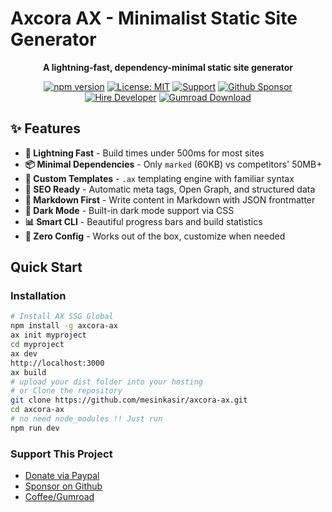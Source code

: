 # Axcora AX - Minimalist Static Site Generator

<div align="center">

**A lightning-fast, dependency-minimal static site generator**

[![npm version](https://img.shields.io/npm/v/axcora-ax.svg)](https://npmjs.com/package/axcora-ax)
[![License: MIT](https://img.shields.io/badge/License-MIT-yellow.svg)](LICENSE)
[![Support](https://img.shields.io/badge/Support-Donate-blue)](https://www.paypal.com/cgi-bin/webscr?cmd=_s-xclick&hosted_button_id=JVZVXBC4N9DAN)
[![Github Sponsor](https://img.shields.io/badge/support-github-black?style=flat-square)](https://github.com/sponsors/mesinkasir)
[![Hire Developer](https://img.shields.io/badge/hire-fiverr-teal)](https://www.fiverr.com/creativitas/)
[![Gumroad Download](https://img.shields.io/badge/digital-gumroad-pink)](https://creativitaz.gumroad.com/)


</div>

## ✨ Features

- **🚀 Lightning Fast** - Build times under 500ms for most sites
- **📦 Minimal Dependencies** - Only `marked` (60KB) vs competitors' 50MB+
- **🎨 Custom Templates** - `.ax` templating engine with familiar syntax
- **📱 SEO Ready** - Automatic meta tags, Open Graph, and structured data
- **📝 Markdown First** - Write content in Markdown with JSON frontmatter
- **🌙 Dark Mode** - Built-in dark mode support via CSS
- **📊 Smart CLI** - Beautiful progress bars and build statistics
- **🔧 Zero Config** - Works out of the box, customize when needed

## Quick Start

### Installation

```bash
# Install AX SSG Global
npm install -g axcora-ax
ax init myproject
cd myproject
ax dev
http://localhost:3000
ax build
# upload your dist folder into your hosting
# or Clone the repository
git clone https://github.com/mesinkasir/axcora-ax.git
cd axcora-ax
# no need node_modules !! Just run
npm run dev
```

### Support This Project

- [Donate via Paypal](https://www.paypal.com/cgi-bin/webscr?cmd=_s-xclick&hosted_button_id=JVZVXBC4N9DAN)  
- [Sponsor on Github](https://github.com/sponsors/mesinkasir)
- [Coffee/Gumroad](https://creativitaz.gumroad.com/coffee)